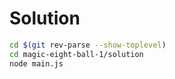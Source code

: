 # Solution

``` bash
cd $(git rev-parse --show-toplevel)
cd magic-eight-ball-1/solution
node main.js
```
